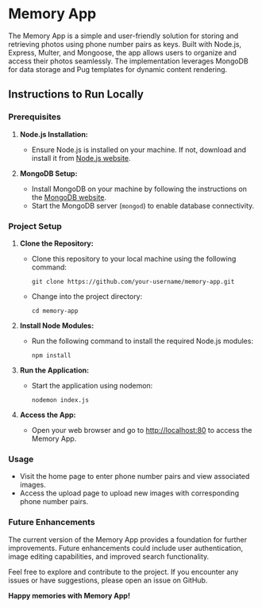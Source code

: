 # Memory App

The Memory App is a simple and user-friendly solution for storing and retrieving photos using phone number pairs as keys. Built with Node.js, Express, Multer, and Mongoose, the app allows users to organize and access their photos seamlessly. The implementation leverages MongoDB for data storage and Pug templates for dynamic content rendering.

## Instructions to Run Locally

### Prerequisites

1. **Node.js Installation:**
   - Ensure Node.js is installed on your machine. If not, download and install it from [Node.js website](https://nodejs.org/).

2. **MongoDB Setup:**
   - Install MongoDB on your machine by following the instructions on the [MongoDB website](https://docs.mongodb.com/manual/installation/).
   - Start the MongoDB server (`mongod`) to enable database connectivity.

### Project Setup

1. **Clone the Repository:**
   - Clone this repository to your local machine using the following command:
     ```
     git clone https://github.com/your-username/memory-app.git
     ```
   - Change into the project directory:
     ```
     cd memory-app
     ```

2. **Install Node Modules:**
   - Run the following command to install the required Node.js modules:
     ```
     npm install
     ```

3. **Run the Application:**
   - Start the application using nodemon:
     ```
     nodemon index.js
     ```

4. **Access the App:**
   - Open your web browser and go to [http://localhost:80](http://localhost:80) to access the Memory App.

### Usage

- Visit the home page to enter phone number pairs and view associated images.
- Access the upload page to upload new images with corresponding phone number pairs.

### Future Enhancements

The current version of the Memory App provides a foundation for further improvements. Future enhancements could include user authentication, image editing capabilities, and improved search functionality.

Feel free to explore and contribute to the project. If you encounter any issues or have suggestions, please open an issue on GitHub.

**Happy memories with Memory App!**
